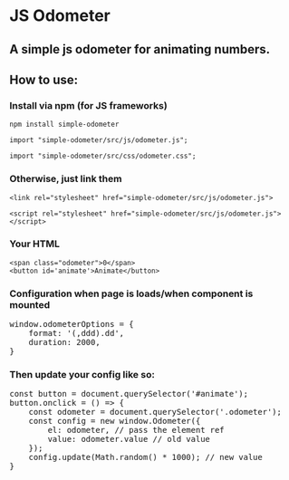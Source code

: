 # JS Odometer 
## A simple js odometer for animating numbers.

## How to use:

### Install via npm (for JS frameworks)

`npm install simple-odometer`  

`import "simple-odometer/src/js/odometer.js";`

`import "simple-odometer/src/css/odometer.css";`

### Otherwise, just link them
 `<link rel="stylesheet" href="simple-odometer/src/js/odometer.js">`
 
 `<script rel="stylesheet" href="simple-odometer/src/js/odometer.js"></script>`


### Your HTML

    <span class="odometer">0</span>
    <button id='animate'>Animate</button>


### Configuration when page is loads/when component is mounted

<pre>
window.odometerOptions = {
    format: '(,ddd).dd',
    duration: 2000,
}
</pre>

### Then update your config like so:

<pre>
const button = document.querySelector('#animate');
button.onclick = () => {
    const odometer = document.querySelector('.odometer');
    const config = new window.Odometer({
        el: odometer, // pass the element ref
        value: odometer.value // old value
    });
    config.update(Math.random() * 1000); // new value
}
</pre>

